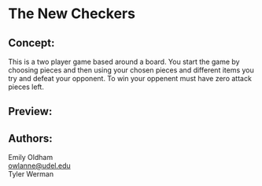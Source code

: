 # The New Checkers

## Concept: 
This is a two player game based around a board. You start the game by choosing pieces and then using your chosen pieces and different items you try and defeat your opponent. To win your oppenent must have zero attack pieces left. 

## Preview: 


## Authors: 
Emily Oldham <br>
owlanne@udel.edu <br>
Tyler Werman


